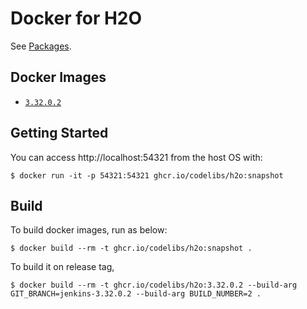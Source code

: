 Docker for H2O
=====

See [Packages](https://github.com/orgs/codelibs/packages/container/package/h2o).

## Docker Images

-   [`3.32.0.2`](https://github.com/codelibs/docker-h2o/blob/master/Dockerfile)

## Getting Started

You can access http://localhost:54321 from the host OS with:

```console
$ docker run -it -p 54321:54321 ghcr.io/codelibs/h2o:snapshot
```

## Build

To build docker images, run as below:

```console
$ docker build --rm -t ghcr.io/codelibs/h2o:snapshot .
```

To build it on release tag,

```console
$ docker build --rm -t ghcr.io/codelibs/h2o:3.32.0.2 --build-arg GIT_BRANCH=jenkins-3.32.0.2 --build-arg BUILD_NUMBER=2 .
```

